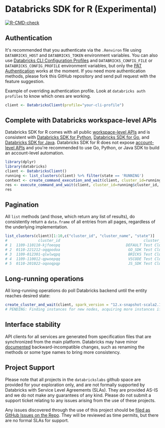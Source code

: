 # Databricks SDK for R (Experimental)

<!-- badges: start -->
[![R-CMD-check](https://github.com/databrickslabs/databricks-sdk-r/actions/workflows/R-CMD-check.yaml/badge.svg)](https://github.com/databrickslabs/databricks-sdk-r/actions/workflows/R-CMD-check.yaml)
<!-- badges: end -->

## Authentication

It's recommended that you authenticate via the `.Renviron` file using `DATABRICKS_HOST` and `DATABRICKS_TOKEN` environment variables. You can also use [Databricks CLI Configuration Profiles](https://docs.databricks.com/dev-tools/auth.html#databricks-configuration-profiles) and `DATABRICKS_CONFIG_FILE` or `DATABRICKS_CONFIG_PROFILE` environment variables, but only the [PAT Authentication](https://docs.databricks.com/dev-tools/auth.html#databricks-personal-access-token-authentication) works at the moment. If you need more authentication methods, please fork this GitHub repository and send pull request with the feature suggestion.

Example of overriding authentication profile. Look at `databricks auth profiles` to know which ones are working.
```r
client <- DatabricksClient(profile="your-cli-profile")
```

## Complete with Databricks workspace-level APIs

Databricks SDK for R comes with all public [workspace-level APIs](https://docs.databricks.com/api/workspace/introduction) and is consistent with [Databricks SDK for Python](https://github.com/databricks/databricks-sdk-py), [Databricks SDK for Go](https://github.com/databricks/databricks-sdk-go), and [Databricks SDK for Java](https://github.com/databricks/databricks-sdk-java). Databricks SDK for R does not expose [account-level APIs](https://docs.databricks.com/api/account/introduction) and you're recommended to use Go, Python, or Java SDK to build an account-level automation.

```r
library(dplyr)
library(databricks)
client <- DatabricksClient()
running <- list_clusters(client) %>% filter(state == 'RUNNING')
context <- create_command_execution_and_wait(client, cluster_id=running$cluster_id, language='python')
res <- execute_command_and_wait(client, cluster_id=running$cluster_id, context_id=context$id, language='sql', command='show tables')
res
```

## Pagination

All `list` methods (and those, which return any list of results), do consistently return a `data.frame` of all entries from all pages, regardless of the underlying implementation.

```r
list_clusters(client)[1:10,c("cluster_id", "cluster_name", "state")]
#              cluster_id                                      cluster_name      state
# 1  1109-110110-kjfoeopq                              DEFAULT Test Cluster TERMINATED
# 2  0110-221212-oqqpodoa                               GO_SDK Test Cluster TERMINATED
# 3  1109-012301-qlwlwqpq                               BRICKS Test Cluster TERMINATED
# 4  1109-110012-qpwoepqq                               VSCODE Test Cluster TERMINATED
# 5  0110-201022-oqooqpqp                               JS_SDK Test Cluster TERMINATED
```

## Long-running operations

All long-running operations do poll Databricks backend until the entity reaches desired state:

```r
create_cluster_and_wait(client, spark_version = "12.x-snapshot-scala2.12", cluster_name = "r-sdk-cluster", num_workers = 1, autotermination_minutes=20, node_type_id="i3.xlarge")
# PENDING: Finding instances for new nodes, acquiring more instances if necessary
```

## Interface stability

API clients for all services are generated from specification files that are synchronized from the main platform. Databricks may have minor [documented](https://github.com/databrickslabs/databricks-sdk-r/blob/main/CHANGELOG.md) backward-incompatible changes, such as renaming the methods or some type names to bring more consistency. 

## Project Support

Please note that all projects in the `databrickslabs` github space are provided for your exploration only, and are not formally supported by Databricks with Service Level Agreements (SLAs). They are provided AS-IS and we do not make any guarantees of any kind. Please do not submit a support ticket relating to any issues arising from the use of these projects.

Any issues discovered through the use of this project should be [filed as GitHub Issues on the Repo](https://github.com/databrickslabs/databricks-sdk-r/issues). They will be reviewed as time permits, but there are no formal SLAs for support.
